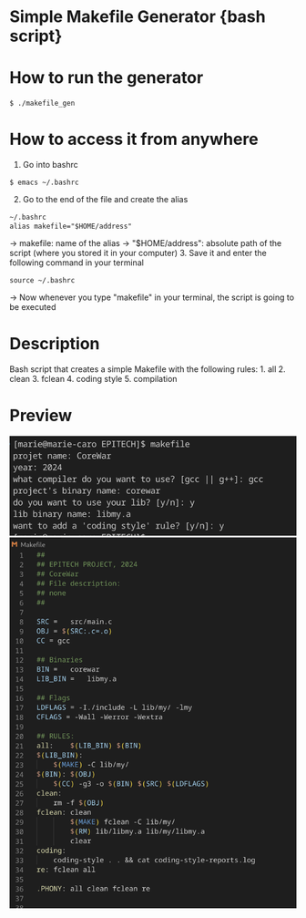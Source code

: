 # Simple Makefile Generator {bash script}

# How to run the generator
```
$ ./makefile_gen
```

# How to access it from anywhere
1. Go into bashrc
```
$ emacs ~/.bashrc
```
2. Go to the end of the file and create the alias
```
~/.bashrc
alias makefile="$HOME/address"
```
-> makefile: name of the alias
-> "$HOME/address": absolute path of the script (where you stored it in your computer)
3. Save it and enter the following command in your terminal
```
source ~/.bashrc
```

-> Now whenever you type "makefile" in your terminal, the script is going to be executed

# Description
Bash script that creates a simple Makefile with the following rules:
    1. all
    2. clean
    3. fclean
    4. coding style
    5. compilation

# Preview
![Script execution executed](RdMeImg/Example.png)
![Resulting Makefile](RdMeImg/Ending_Makefile.png)
